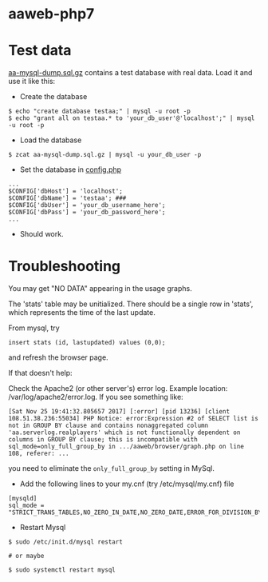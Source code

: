 # aaweb-php7

# Test data

[aa-mysql-dump.sql.gz](./aa-mysql-dump.sql.gz) contains a test database with
real data. Load it and use it like this:

* Create the database

```
$ echo "create database testaa;" | mysql -u root -p
$ echo "grant all on testaa.* to 'your_db_user'@'localhost';" | mysql -u root -p
```

* Load the database

```
$ zcat aa-mysql-dump.sql.gz | mysql -u your_db_user -p
```

* Set the database in [config.php](./config.php)

```
...
$CONFIG['dbHost'] = 'localhost';
$CONFIG['dbName'] = 'testaa'; ###
$CONFIG['dbUser'] = 'your_db_username_here';
$CONFIG['dbPass'] = 'your_db_password_here';
...
```
* Should work.

# Troubleshooting

You may get "NO DATA" appearing in the usage graphs.

The 'stats' table may be unitialized. There should be a single row in 'stats', which
represents the time of the last update.

From mysql, try
```
insert stats (id, lastupdated) values (0,0);
```
and refresh the browser page.

If that doesn't help:

Check the Apache2 (or other server's) error log. Example location:
/var/log/apache2/error.log. If you see something like:

```
[Sat Nov 25 19:41:32.805657 2017] [:error] [pid 13236] [client
108.51.38.236:55034] PHP Notice: error:Expression #2 of SELECT list is
not in GROUP BY clause and contains nonaggregated column
'aa.serverlog.realplayers' which is not functionally dependent on
columns in GROUP BY clause; this is incompatible with
sql_mode=only_full_group_by in .../aaweb/browser/graph.php on line 108, referer: ...
```

you need to eliminate the `only_full_group_by` setting in MySql.

* Add the following lines to your my.cnf (try /etc/mysql/my.cnf) file

```
[mysqld]
sql_mode = "STRICT_TRANS_TABLES,NO_ZERO_IN_DATE,NO_ZERO_DATE,ERROR_FOR_DIVISION_BY_ZERO,NO_AUTO_CREATE_USER,NO_ENGINE_SUBSTITUTION"
```

* Restart Mysql

```
$ sudo /etc/init.d/mysql restart

# or maybe

$ sudo systemctl restart mysql
```


